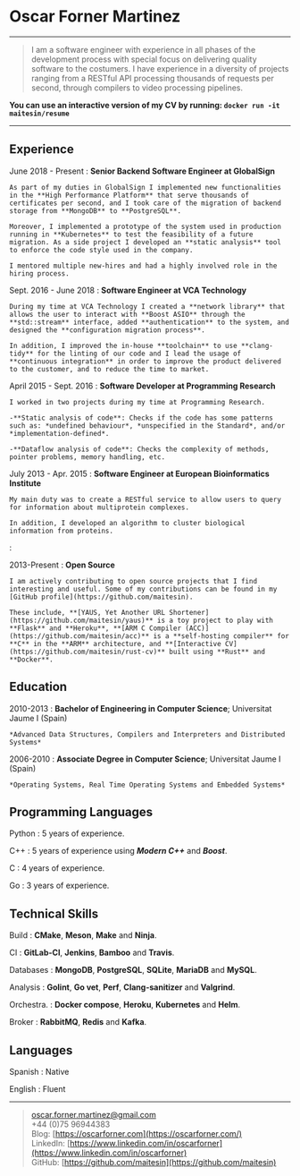 Oscar Forner Martinez
============

----

> I am a software engineer with experience in all phases of the development process with special focus on delivering quality software to the costumers. I have experience in a diversity of projects ranging from a RESTful API processing thousands of requests per second, through compilers to video processing pipelines.

**You can use an interactive version of my CV by running: `docker run -it maitesin/resume`**

----

Experience
----------

June 2018 - Present
:   **Senior Backend Software Engineer at GlobalSign**

    As part of my duties in GlobalSign I implemented new functionalities in the **High Performance Platform** that serve thousands of certificates per second, and I took care of the migration of backend storage from **MongoDB** to **PostgreSQL**.

    Moreover, I implemented a prototype of the system used in production running in **Kubernetes** to test the feasibility of a future migration. As a side project I developed an **static analysis** tool to enforce the code style used in the company.
    
    I mentored multiple new-hires and had a highly involved role in the hiring process. 

Sept. 2016 - June 2018
:   **Software Engineer at VCA Technology**

    During my time at VCA Technology I created a **network library** that allows the user to interact with **Boost ASIO** through the **std::stream** interface, added **authentication** to the system, and designed the **configuration migration process**.
    
    In addition, I improved the in-house **toolchain** to use **clang-tidy** for the linting of our code and I lead the usage of **continuous integration** in order to improve the product delivered to the customer, and to reduce the time to market.

April 2015 - Sept. 2016
:   **Software Developer at Programming Research**

    I worked in two projects during my time at Programming Research.

    -**Static analysis of code**: Checks if the code has some patterns such as: *undefined behaviour*, *unspecified in the Standard*, and/or *implementation-defined*.

    -**Dataflow analysis of code**: Checks the complexity of methods, pointer problems, memory handling, etc.

July 2013 - Apr. 2015
:   **Software Engineer at European Bioinformatics Institute**

    My main duty was to create a RESTful service to allow users to query for information about multiprotein complexes.

    In addition, I developed an algorithm to cluster biological information from proteins.


:  

2013-Present
:   **Open Source**

    I am actively contributing to open source projects that I find interesting and useful. Some of my contributions can be found in my [GitHub profile](https://github.com/maitesin).

    These include, **[YAUS, Yet Another URL Shortener](https://github.com/maitesin/yaus)** is a toy project to play with **Flask** and **Heroku**, **[ARM C Compiler (ACC)](https://github.com/maitesin/acc)** is a **self-hosting compiler** for **C** in the **ARM** architecture, and **[Interactive CV](https://github.com/maitesin/rust-cv)** built using **Rust** and **Docker**.

[comment]: # (Courses)

[comment]: # (April 2016:   **LFD331: Developing Linux Device Drivers**; Linux Foundation)

[comment]: # (March 2016:   **LFD320: Linux Kernel Internals and Debugging**; Linux Foundation)

[comment]: # (August 2015:   **Agile for developers**; Accelebrate)

[comment]: # (November 2014:   **Algorithms, Part II**; Coursera, Princeton University)

[comment]: # (September 2014:   **Algorithms, Part I**; Coursera, Princeton University)


Education
---------

2010-2013
:   **Bachelor of Engineering in Computer Science**; Universitat Jaume I (Spain)

    *Advanced Data Structures, Compilers and Interpreters and Distributed Systems*

2006-2010
:   **Associate Degree in Computer Science**; Universitat Jaume I (Spain)

    *Operating Systems, Real Time Operating Systems and Embedded Systems*


Programming Languages
--------------------

Python
:   5 years of experience.

C++
:   5 years of experience using ***Modern C++*** and ***Boost***.

C
:   4 years of experience.

Go
:   3 years of experience.

[comment]: # (Rust:   6 months of experience.)

Technical Skills
----------------

Build
:   **CMake**, **Meson**, **Make** and **Ninja**.

CI
:   **GitLab-CI**, **Jenkins**, **Bamboo** and **Travis**.

Databases
:   **MongoDB**, **PostgreSQL**, **SQLite**, **MariaDB** and **MySQL**.

Analysis
:   **Golint**, **Go vet**, **Perf**, **Clang-sanitizer** and **Valgrind**.

Orchestra.
:   **Docker compose**, **Heroku**, **Kubernetes**  and **Helm**.

Broker
:   **RabbitMQ**, **Redis** and **Kafka**.

Languages
---------
Spanish
:   Native

English
:   Fluent

----

> <oscar.forner.martinez@gmail.com> \
> +44 (0)75 96944383 \
> Blog: [https://oscarforner.com](https://oscarforner.com/) \
> LinkedIn: [https://www.linkedin.com/in/oscarforner](https://www.linkedin.com/in/oscarforner) \
> GitHub: [https://github.com/maitesin](https://github.com/maitesin)
